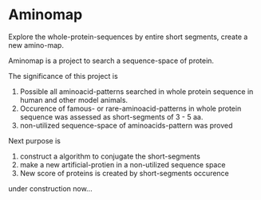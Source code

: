 # Aminomap
Explore the whole-protein-sequences by entire short segments, create a new amino-map.


Aminomap is a project to search a sequence-space of protein.


The significance of this project is 
1. Possible all aminoacid-patterns searched in whole protein sequence in human and other model animals.
2. Occurence of famous- or rare-aminoacid-patterns in whole protein sequence was assessed as short-segments of 3 - 5 aa.
3. non-utilized sequence-space of aminoacids-pattern was proved


Next purpose is 
1. construct a algorithm to conjugate the short-segments
2. make a new artificial-protien in a non-utilized sequence space
3. New score of proteins is created by short-segments occurence

under construction now...
